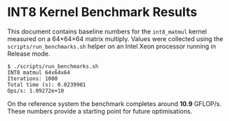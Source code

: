 # INT8 Kernel Benchmark Results

This document contains baseline numbers for the `int8_matmul` kernel measured on a
64×64×64 matrix multiply. Values were collected using the `scripts/run_benchmarks.sh`
helper on an Intel Xeon processor running in Release mode.

```
$ ./scripts/run_benchmarks.sh
INT8 matmul 64x64x64
Iterations: 1000
Total time (s): 0.0239901
Ops/s: 1.09272e+10
```

On the reference system the benchmark completes around **10.9** GFLOP/s. These
numbers provide a starting point for future optimisations.
